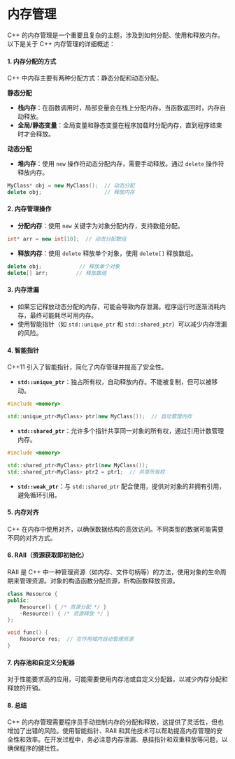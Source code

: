 # 内存管理

C++ 的内存管理是一个重要且复杂的主题，涉及到如何分配、使用和释放内存。以下是关于 C++ 内存管理的详细概述：

#### 1. **内存分配的方式**

C++ 中内存主要有两种分配方式：静态分配和动态分配。

**静态分配**

* **栈内存**：在函数调用时，局部变量会在栈上分配内存。当函数返回时，内存自动释放。
* **全局/静态变量**：全局变量和静态变量在程序加载时分配内存，直到程序结束时才会释放。

**动态分配**

* **堆内存**：使用 `new` 操作符动态分配内存，需要手动释放。通过 `delete` 操作符释放内存。

```cpp
MyClass* obj = new MyClass();  // 动态分配
delete obj;                    // 释放内存
```

#### 2. **内存管理操作**

* **分配内存**：使用 `new` 关键字为对象分配内存，支持数组分配。

```cpp
int* arr = new int[10];  // 动态分配数组
```

* **释放内存**：使用 `delete` 释放单个对象，使用 `delete[]` 释放数组。

```cpp
delete obj;            // 释放单个对象
delete[] arr;         // 释放数组
```

#### 3. **内存泄漏**

* 如果忘记释放动态分配的内存，可能会导致内存泄漏。程序运行时逐渐消耗内存，最终可能耗尽可用内存。
* 使用智能指针（如 `std::unique_ptr` 和 `std::shared_ptr`）可以减少内存泄漏的风险。

#### 4. **智能指针**

C++11 引入了智能指针，简化了内存管理并提高了安全性。

* **`std::unique_ptr`**：独占所有权，自动释放内存。不能被复制，但可以被移动。

```cpp
#include <memory>

std::unique_ptr<MyClass> ptr(new MyClass());  // 自动管理内存
```

* **`std::shared_ptr`**：允许多个指针共享同一对象的所有权，通过引用计数管理内存。

```cpp
#include <memory>

std::shared_ptr<MyClass> ptr1(new MyClass());
std::shared_ptr<MyClass> ptr2 = ptr1;  // 共享所有权
```

* **`std::weak_ptr`**：与 `std::shared_ptr` 配合使用，提供对对象的非拥有引用，避免循环引用。

#### 5. **内存对齐**

C++ 在内存中使用对齐，以确保数据结构的高效访问。不同类型的数据可能需要不同的对齐方式。

#### 6. **RAII（资源获取即初始化）**

RAII 是 C++ 中一种管理资源（如内存、文件句柄等）的方法，使用对象的生命周期来管理资源。对象的构造函数分配资源，析构函数释放资源。

```cpp
class Resource {
public:
    Resource() { /* 资源分配 */ }
    ~Resource() { /* 资源释放 */ }
};

void func() {
    Resource res;  // 在作用域内自动管理资源
}
```

#### 7. **内存池和自定义分配器**

对于性能要求高的应用，可能需要使用内存池或自定义分配器，以减少内存分配和释放的开销。

#### 8. **总结**

C++ 的内存管理需要程序员手动控制内存的分配和释放，这提供了灵活性，但也增加了出错的风险。使用智能指针、RAII 和其他技术可以帮助提高内存管理的安全性和效率。在开发过程中，务必注意内存泄漏、悬挂指针和双重释放等问题，以确保程序的健壮性。
